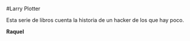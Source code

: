 #Larry Plotter

Esta serie de libros cuenta la historia de un hacker de los que hay poco.

**Raquel** 